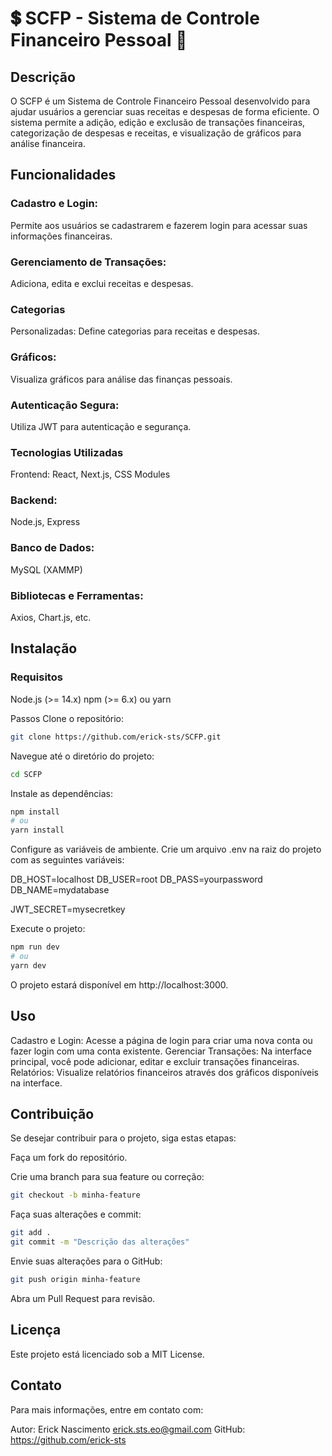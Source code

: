 # 💲 SCFP - Sistema de Controle Financeiro Pessoal 🚀
## Descrição

O SCFP é um Sistema de Controle Financeiro Pessoal desenvolvido para ajudar usuários a gerenciar suas receitas e despesas de forma eficiente. O sistema permite a adição, edição e exclusão de transações financeiras, categorização de despesas e receitas, e visualização de gráficos para análise financeira.

## Funcionalidades

### Cadastro e Login: 
Permite aos usuários se cadastrarem e fazerem login para acessar suas informações financeiras.

### Gerenciamento de Transações: 
Adiciona, edita e exclui receitas e despesas.

### Categorias 
Personalizadas: Define categorias para receitas e despesas.

### Gráficos: 
Visualiza gráficos para análise das finanças pessoais.

### Autenticação Segura: 
Utiliza JWT para autenticação e segurança.

### Tecnologias Utilizadas
Frontend: React, Next.js, CSS Modules

### Backend: 
Node.js, Express
### Banco de Dados: 
MySQL (XAMMP)

### Bibliotecas e Ferramentas:
Axios, Chart.js, etc.


## Instalação
### Requisitos

Node.js (>= 14.x)
npm (>= 6.x) ou yarn

Passos
Clone o repositório:

```bash
git clone https://github.com/erick-sts/SCFP.git
```
Navegue até o diretório do projeto:

```bash
cd SCFP
```
Instale as dependências:


```bash
npm install
# ou
yarn install
```
Configure as variáveis de ambiente. Crie um arquivo .env na raiz do projeto com as seguintes variáveis:


DB_HOST=localhost
DB_USER=root
DB_PASS=yourpassword
DB_NAME=mydatabase

JWT_SECRET=mysecretkey

Execute o projeto:

```bash
npm run dev
# ou
yarn dev
```
O projeto estará disponível em http://localhost:3000.

## Uso
Cadastro e Login: Acesse a página de login para criar uma nova conta ou fazer login com uma conta existente.
Gerenciar Transações: Na interface principal, você pode adicionar, editar e excluir transações financeiras.
Relatórios: Visualize relatórios financeiros através dos gráficos disponíveis na interface.

## Contribuição
Se desejar contribuir para o projeto, siga estas etapas:

Faça um fork do repositório.

Crie uma branch para sua feature ou correção:

```bash
git checkout -b minha-feature
```
Faça suas alterações e commit:

```bash
git add .
git commit -m "Descrição das alterações"
```
Envie suas alterações para o GitHub:

```bash
git push origin minha-feature
```
Abra um Pull Request para revisão.

## Licença
Este projeto está licenciado sob a MIT License.

## Contato
Para mais informações, entre em contato com:

Autor: Erick Nascimento erick.sts.eo@gmail.com
GitHub: https://github.com/erick-sts
